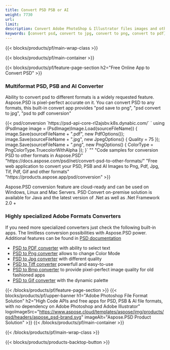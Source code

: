 ```yaml
---
title: Convert PSD PSB or AI
weight: 7730
url: 
limit: 
description: Convert Adobe PhotoShop & Illustrator files images and other formats
keywords: [convert psd, convert to jpg, convert to png, convert to pdf]
---
```


{{< blocks/products/pf/main-wrap-class >}}

{{< blocks/products/pf/main-container >}}

{{< blocks/products/pf/feature-page-section h2="Free Online App to Convert PSD" >}}
<h3 class="headingpdleft">Multiformat PSD, PSB and AI Converter</h3>
<p>Ability to convert psd to different formats is a widely requested feature. Aspose.PSD is pixel-perfect accurate on it. You can convert PSD to any formats, this built-in convert app provides "psd save to png", "psd convert to jpg", "psd to pdf conversion"</p>
{{< psd/conversion 
`https://psd-api-core-rl2ajsbv.k8s.dynabic.com/` 
`    using (PsdImage image = (PsdImage)Image.Load(sourceFileName))
    {
        image.Save(sourceFileName + ".pdf", new PdfOptions());
        image.Save(sourceFileName + ".jpg",  new JpegOptions() { Quality = 75 });
        image.Save(sourceFileName + ".png",  new PngOptions() {  ColorType = PngColorType.TruecolorWithAlpha });
    }`
""
"Code samples for conversion PSD to other formats in Aspose.PSD"  "https://docs.aspose.com/psd/net/convert-psd-to-other-formats/" 
"Free web application to convert your PSD, PSB and AI Images to Png, Pdf, Jpg, Tif, Pdf, Gif and other formats" "https://products.aspose.app/psd/conversion"
>}}
<br />
<p>Aspose.PSD conversion feature are cloud-ready and can be used on Windows, Linux and Mac Servers. PSD Convert on-premise solution is available for Java and the latest version of .Net as well as .Net Framework 2.0 +</p>

<h3 class="headingpdleft">Highly specialized Adobe Formats Converters</h3>
<p>If you need more specialized converters just check the following built-in apps. The limitless conversion possibilities with Aspose.PSD power. Additional features can be found in <a href="https://docs.aspose.com/psd/">PSD documentation</a></p>
<ul>
<li><a href="to-pdf">PSD to PDF converter</a> with ability to select text</li>
<li><a href="to-png">PSD to Png converter</a> allows to change Color Mode</li>
<li><a href="to-jpg">PSD to Jpg converter</a> with different quality</li>
<li><a href="to-tiff">PSD to Tiff converter</a> powerfull and easy-to-use</li>
<li><a href="to-bmp">PSD to Bmp converter</a> to provide pixel-perfect image quality for old fashioned apps</li>
<li><a href="to-gif">PSD to Gif converter</a> with the dynamic palette</li>
</ul>

{{< /blocks/products/pf/feature-page-section >}}
{{< blocks/products/pf/upper-banner h1="Adobe Photoshop File Format Solution" h2="High Code APIs and free apps for PSD, PSB & AI file formats, with no dependency on Adobe Photoshop and Adobe Illustrator" logoImageSrc="https://www.aspose.cloud/templates/aspose/img/products/psd/headers/aspose_psd-brand.svg" imageAlt="Aspose.PSD Product Solution" >}}
{{< /blocks/products/pf/main-container >}}


{{< /blocks/products/pf/main-wrap-class >}}

{{< blocks/products/products-backtop-button >}}
